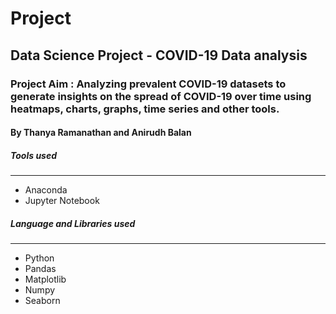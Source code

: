 # Project
## Data Science Project - COVID-19 Data analysis
### Project Aim : Analyzing prevalent COVID-19 datasets to generate insights on the spread of COVID-19 over time using heatmaps, charts, graphs, time series and other tools.
#### By Thanya Ramanathan and Anirudh Balan

##### Tools used
---
- Anaconda
- Jupyter Notebook

##### Language and Libraries used
---
- Python
- Pandas
- Matplotlib
- Numpy 
- Seaborn

